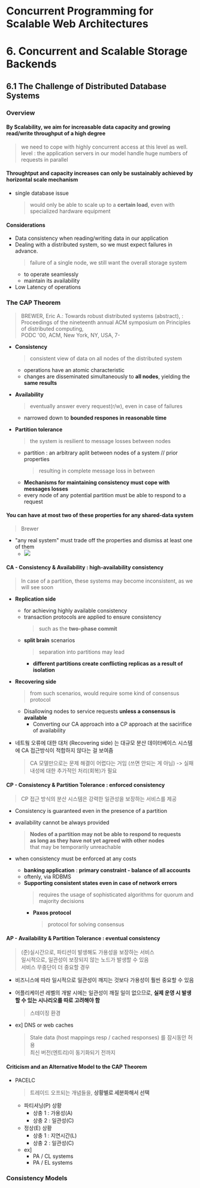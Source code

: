 # Concurrent Programming for Scalable Web Architectures  
# 6. Concurrent and Scalable Storage Backends  

## 6.1 The Challenge of Distributed Database Systems  

### Overview  

#### By Scalability, we aim for increasable data capacity and growing read/write throughput of a high degree  
> we need to cope with highly concurrent access at this level as well.  
> level : the application servers in our model handle huge numbers of requests in parallel  

#### Throughtput and capacity increases can only be sustainably achieved by horizontal scale mechanism  
* single database issue  
  > would only be able to scale up to a **certain load**, even with specialized hardware equipment  
  
#### Considerations  
* Data consistency when reading/writing data in our application  
* Dealing with a distributed system, so we must expect failures in advance.  
  > failure of a single node, we still want the overall storage system  
  * to operate seamlessly  
  * maintain its availability  
* Low Latency of operations  


### The CAP Theorem  
> BREWER, Eric A.: Towards robust distributed systems (abstract), :  
> Proceedings of the nineteenth annual ACM symposium on Principles of distributed computing,  
> PODC '00, ACM, New York, NY, USA, 7-  

* **Consistency**  
  > consistent view of data on all nodes of the distributed system  
  * operations have an atomic characteristic  
  * changes are disseminated simultaneously to **all nodes**, yielding the **same results**  
* **Availability**  
  > eventually answer every request(r/w), even in case of failures  
  * narrowed down to **bounded respones in reasonable time**  

* **Partition tolerance**  
  > the system is resilient to message losses between nodes  
  * partition : an arbitrary aplit between nodes of a system // prior properties  
    > resulting in complete message loss in between  
  * **Mechanisms for maintaining consistency must cope with messages losses**  
  * every node of any potential partition must be able to respond to a request  
  

#### You can have at most two of these properties for any shared-data system  
> Brewer  

* "any real system" must trade off the properties and dismiss at least one of them  
  * ![](http://berb.github.io/diploma-thesis/community/resources/cap.svg)  

#### CA - Consistency & Availability : high-availability consistency    
> In case of a partition, these systems may become inconsistent, as we will see soon  

* **Replication side**  
  * for achieving highly available consistency  
  * transaction protocols are applied to ensure consistency  
    > such as the **two-phase commit**  
  * **split brain** scenarios    
    > separation into partitions may lead  
    * **different partitions create conflicting replicas as a result of isolation**  
    
* **Recovering side**  
  > from such scenarios, would require some kind of consensus protocol  
  * Disallowing nodes to service requests **unless a consensus is available**  
    * Converting our CA approach into a CP approach at the sacirifice of availability  
  
* 네트웤 오류에 대한 대처 (Recovering side) 는 대규모 분산 데이터베이스 시스템에 CA 접근방식이 적합하지 않다는 걸 보여줌  
  > CA 모델만으로는 문제 해결이 어렵다는 거임 (쓰면 안되는 게 아님) -> 실패 내성에 대한 추가적인 처리(회복)가 필요  

#### CP - Consistency & Partition Tolerance : enforced consistency    
> CP 접근 방식의 분산 시스템은 강력한 일관성을 보장하는 서비스를 제공  
* Consistency is guaranteed even in the presence of a partition  
* availability cannot be always provided    
  > **Nodes of a partition may not be able to respond to requests**  
  > **as long as they have not yet agreed with other nodes**  
  > that may be temporarily unreachable  

* when consistency must be enforced at any costs  
  * **banking application** : **primary constraint - balance of all accounts**   
  * oftenly, via RDBMS  
  * **Supporting consistent states even in case of network errors**  
    > requires the usage of sophisticated algorithms for quorum and majority decisions  
    * **Paxos protocol**  
      > protocol for solving consensus  
       
#### AP - Availability & Partition Tolerance : eventual consistency  
> (준)실시간으로, 파티션이 발생해도 가용성을 보장하는 서비스  
> 일시적으로, 일관성이 보장되지 않는 노드가 발생할 수 있음  
> 서비스 무중단이 더 중요할 경우  

* 비즈니스에 따라 일시적으로 일관성이 깨지는 것보다 가용성이 훨씬 중요할 수 있음  

* 어플리케이션 레벨의 개발 시에는 일관성이 깨질 일이 없으므로, **실제 운영 시 발생할 수 있는 시나리오를 따로 고려해야 함**  
  > 스테이징 환경  
  
* ex] DNS or web caches  
  > Stale data (host mappings resp / cached responses) 를 잠시동안 허용  
  > 최신 버전(엔트리)이 동기화되기 전까지  

#### Criticism and an Alternative Model to the CAP Theorem  
* PACELC      
  > 트레이드 오프되는 개념들을, **상황별로 세분화해서 선택**  
  * 파티셔닝(P) 상황  
    * 상충 1 : 가용성(A)  
    * 상충 2 : 일관성(C)  
  * 정상(E) 상황  
    * 상충 1 : 지연시간(L)  
    * 상충 2 : 일관성(C)  
  * ex]  
    * PA / CL systems  
    * PA / EL systems  

### Consistency Models  
